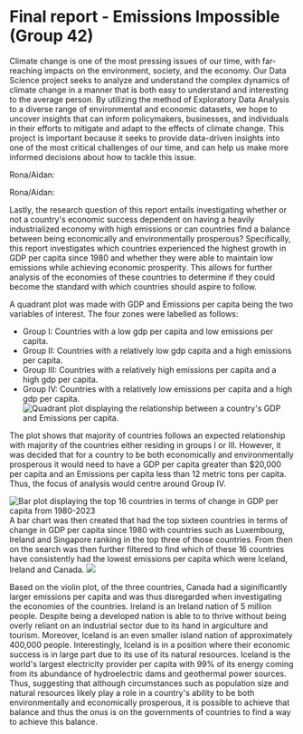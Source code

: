 # Final report - Emissions Impossible (Group 42)

Climate change is one of the most pressing issues of our time, with far-reaching impacts on the environment, society, and the economy. Our Data Science project seeks to analyze and understand the complex dynamics of climate change in a manner that is both easy to understand and interesting to the average person. By utilizing the method of Exploratory Data Analysis to a diverse range of environmental and economic datasets, we hope to uncover insights that can inform policymakers, businesses, and individuals in their efforts to mitigate and adapt to the effects of climate change. This project is important because it seeks to provide data-driven insights into one of the most critical challenges of our time, and can help us make more informed decisions about how to tackle this issue.

Rona/Aidan:


Rona/Aidan:


Lastly, the research question of this report entails investigating whether or not a country's economic success dependent on having a heavily industrialized economy with high emissions or can countries find a balance between being economically and environmentally prosperous? Specifically, this report investigates which countries experienced the highest growth in GDP per capita since 1980 and whether they were able to maintain low emissions while achieving economic prosperity. This allows for further analysis of the economies of these countries to determine if they could become the standard with which countries should aspire to follow. 

A quadrant plot was made with GDP and Emissions per capita being the two variables of interest. The four zones were labelled as follows:
- Group I: Countries with a low gdp per capita and low emissions per capita.
- Group II: Countries with a relatively low gdp capita and a high emissions per capita.
- Group III: Countries with a relatively high emissions per capita and a high gdp per capita.
- Group IV: Countries with a relatively low emissions per capita and a high gdp per capita.
![](../images/Quadrant_plot.png "Quadrant plot displaying the relationship between a country's GDP and Emissions per capita.")

The plot shows that majority of countries follows an expected relationship with majority of the countries either residing in groups I or III. However, it was decided that for a country to be both economically and environmentally prosperous it would need to have a GDP per capita greater than $20,000 per capita and an Emissions per capita less than 12 metric tons per capita. Thus, the focus of analysis would centre around Group IV.

![](../images/bar_plot.png "Bar plot displaying the top 16 countries in terms of change in GDP per capita from 1980-2023")
A bar chart was then created that had the top sixteen countries in terms of change in GDP per capita since 1980 with countries such as Luxembourg, Ireland and Singapore ranking in the top three of those countries. From then on the search was then further filtered to find which of these 16 countries have consistently had the lowest emissions per capita which were Iceland, Ireland and Canada.
![](../images/Violin_plot.png)

Based on the violin plot, of the three countries, Canada had a siginificantly larger emissions per capita and was thus disregarded when investigating the economies of the countries. Ireland is an Ireland nation of 5 million people. Despite being a developed nation is able to to thrive without being overly reliant on an industrial sector due to its hand in argiculture and tourism. Moreover, Iceland is an even smaller island nation of approximately 400,000 people. Interestingly, Iceland is in a position where their economic success is in large part due to its use of its natural resources. Iceland is the world's largest electricity provider per capita with 99% of its energy coming from its abundance of hydroelectric dams and geothermal power sources. Thus, suggesting that although circumstances such as population size and natural resources likely play a role in a country's ability to be both environmentally and economically prosperous, it is possible to achieve that balance and thus the onus is on the governments of countries to find a way to achieve this balance. 

